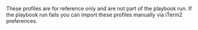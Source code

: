 These profiles are for reference only and are not part of the playbook run. If the playbook run fails you can import these profiles manually via iTerm2 preferences.